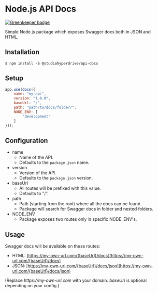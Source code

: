 # Node.js API Docs #

[![Greenkeeper badge](https://badges.greenkeeper.io/studiohyperdrive/api-docs.svg)](https://greenkeeper.io/)

Simple Node.js package which exposes Swagger docs both in JSON and HTML.

## Installation ##

```
$ npm install -S @studiohyperdrive/api-docs
```

## Setup ##

```js
app.use(docs({
    name: "my-api",
    version: "1.0.0",
    baseUrl: "/",
    path: "path/to/docs/folder/",
    NODE_ENV: [
        "development"
    ]
}));
```

## Configuration ##

* name
    * Name of the API.
    * Defaults to the `package.json` name.
* version
    * Version of the API.
    * Defaults to the `package.json` version.
* baseUrl
    * All routes will be prefixed with this value.
    * Defaults to "/".
* path
    * Path (starting from the root) where all the docs can be found.
    * Package will search for Swagger docs in folder and nested folders.
* NODE_ENV
    * Package exposes two routes only in specific NODE_ENV's.

## Usage ##

Swagger docs will be available on these routes:
* HTML: [https://my-own-url.com/{baseUrl}/docs](https://my-own-url.com/{baseUrl}/docs)
* JSON: [https://my-own-url.com/{baseUrl}/docs/json](https://my-own-url.com/{baseUrl}/docs/json)

(Replace _https://my-own-url.com_ with your domain. _baseUrl_ is optional depending on your config.)
